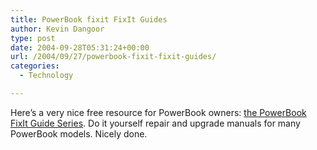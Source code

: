 ```yaml
---
title: PowerBook fixit FixIt Guides
author: Kevin Dangoor
type: post
date: 2004-09-28T05:31:24+00:00
url: /2004/09/27/powerbook-fixit-fixit-guides/
categories:
  - Technology

---
```

Here&#8217;s a very nice free resource for PowerBook owners: [the PowerBook FixIt Guide Series][1]. Do it yourself repair and upgrade manuals for many PowerBook models. Nicely done.

 [1]: http://www.pbfixit.com/Guide/ "FixIt Guide - FixIt Guide Series"